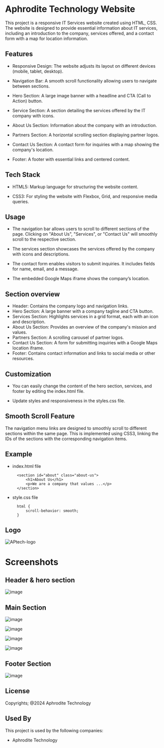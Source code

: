 
# Aphrodite Technology Website

This project is a responsive IT Services website created using HTML, CSS. The website is designed to provide essential information about IT services, including an introduction to the company, services offered, and a contact form with a map for location information.


## Features

- Responsive Design: The website adjusts its layout on different devices (mobile, tablet, desktop).

- Navigation Bar: A smooth scroll functionality allowing users to navigate between sections.
- Hero Section: A large image banner with a headline and CTA (Call to Action) button.
- Service Section: A section detailing the services offered by the IT company with icons.
- About Us Section: Information about the company with an introduction.
- Partners Section: A horizontal scrolling section displaying partner logos.
- Contact Us Section: A contact form for inquiries with a map showing the company's location.
- Footer: A footer with essential links and centered content.


## Tech Stack

- HTML5: Markup language for structuring the website content.

- CSS3: For styling the website with Flexbox, Grid, and responsive media queries.


## Usage

- The navigation bar allows users to scroll to different sections of the page. Clicking on "About Us", "Services", or "Contact Us" will smoothly scroll to the respective section.

- The services section showcases the services offered by the company with icons and descriptions.

- The contact form enables visitors to submit inquiries. It includes fields for name, email, and a message.

- The embedded Google Maps iframe shows the company’s location.


## Section overview

- Header: Contains the company logo and navigation links.
- Hero Section: A large banner with a company tagline and CTA button.
- Services Section: Highlights services in a grid format, each with an icon and description.
- About Us Section: Provides an overview of the company's mission and values.
- Partners Section: A scrolling carousel of partner logos.
- Contact Us Section: A form for submitting inquiries with a Google Maps location iframe.
- Footer: Contains contact information and links to social media or other resources.


## Customization

- You can easily change the content of the hero section, services, and footer by editing the index.html file.

- Update styles and responsiveness in the styles.css file.


## Smooth Scroll Feature

The navigation menu links are designed to smoothly scroll to different sections within the same page. This is implemented using CSS3, linking the IDs of the sections with the corresponding navigation items.


## Example

- index.html file

        <section id="about" class="about-us">
            <h1>About Us</h1>
            <p>We are a company that values ...</p>
        </section>

- style.css file

        html {
            scroll-behavior: smooth;
        }


## Logo

![APtech-logo](https://github.com/user-attachments/assets/25b0411c-baaa-4828-bc14-abc67daa6177)

# Screenshots


## Header & hero section

![image](https://github.com/user-attachments/assets/a8781aaf-73c2-439c-ac1c-d400cec35724)

## Main Section

![image](https://github.com/user-attachments/assets/511c7460-22f0-4b3b-a9d8-fc4fce3ce474)

![image](https://github.com/user-attachments/assets/1bd4ad61-a157-4b50-b046-6cb36f121f76)

![image](https://github.com/user-attachments/assets/19db8ade-668b-4676-8d68-5ef8c057ddc6)

![image](https://github.com/user-attachments/assets/7af7282c-2968-4986-8682-29478eefccb4)

## Footer Section

![image](https://github.com/user-attachments/assets/7dd70114-6f7d-4348-8573-0827fbb2c2f7)




## License

Copyrights; @2024 Aphrodite Technology


## Used By

This project is used by the following companies:

- Aphrodite Technology

